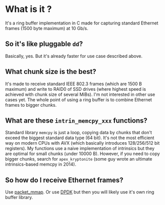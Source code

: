 # What is it ?
It's a ring buffer implementation in C made for capturing standard Ethernet frames (1500 byte maximum) at 10 Gb/s. 

## So it's like pluggable `dd`?
Basically, yes. But it's already faster for use case described above.

## What chunk size is the best?
It's made to receive standard IEEE 802.3 frames (which are 1500 B maximum) and write to RAID0 of SSD drives (where highest speed is achieved with chunk size of several MiBs). I'm not interested in other use cases yet. The whole point of using a ring buffer is to combine Ethernet frames to bigger chunks.

## What are these `intrin_memcpy_xxx` functions?
Standard library `memcpy` is just a loop, copying data by chunks that don't exceed the biggest standard data type (64 bit). It's not the most efficient way on modern CPUs with AVX (which basically introduces 128/256/512 bit registers). My functions use a naive implementation of intrinsics but they are optimal for small chunks (under 10000 B). However, if you need to copy bigger chunks, search for `apex_kryptonite` (some guy wrote an ultimate intrinsics-based memcpy in 2014).

## So how do I receive Ethernet frames?
Use [packet_mmap](https://www.kernel.org/doc/Documentation/networking/packet_mmap.txt).
Or use [DPDK](https://www.dpdk.org/) but then you will likely use it's own ring buffer library.